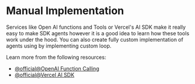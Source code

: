 # Manual Implementation

Services like Open AI functions and Tools or Vercel's AI SDK make it really easy to make SDK agents however it is a good idea to learn how these tools work under the hood. You can also create fully custom implementation of agents using by implementing custom loop.

Learn more from the following resources:

- [@official@OpenAI Function Calling](https://platform.openai.com/docs/guides/function-calling)
- [@official@Vercel AI SDK](https://sdk.vercel.ai/docs/foundations/tools)